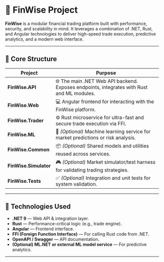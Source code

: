 # 💼 FinWise Project

**FinWise** is a modular financial trading platform built with performance, security, and scalability in mind. It leverages a combination of .NET, Rust, and Angular technologies to deliver high-speed trade execution, predictive analytics, and a modern web interface.

---

## 🧱 Core Structure

| Project               | Purpose                                                                 |
|-----------------------|-------------------------------------------------------------------------|
| **FinWise.API**       | 🌐 The main .NET Web API backend. Exposes endpoints, integrates with Rust and ML modules. |
| **FinWise.Web**       | 💻 Angular frontend for interacting with the FinWise platform.           |
| **FinWise.Trader**    | ⚙️ Rust microservice for ultra-fast and secure trade execution via FFI.  |
| **FinWise.ML**        | 🧠 *(Optional)* Machine learning service for market predictions or risk analysis. |
| **FinWise.Common**    | 📦 *(Optional)* Shared models and utilities reused across services.       |
| **FinWise.Simulator** | 🎮 *(Optional)* Market simulator/test harness for validating trading strategies. |
| **FinWise.Tests**     | ✅ *(Optional)* Integration and unit tests for system validation.         |

---

## 🧰 Technologies Used

- **.NET 9** — Web API & integration layer.
- **Rust** — Performance-critical logic (e.g., trade engine).
- **Angular** — Frontend interface.
- **FFI (Foreign Function Interface)** — For calling Rust code from .NET.
- **OpenAPI / Swagger** — API documentation.
- **(Optional) ML.NET or external ML model service** — For predictive analytics.

---